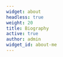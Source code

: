 ```yaml
---
widget: about
headless: true
weight: 20
title: Biography
active: true
author: admin
widget_id: about-me
---
```

